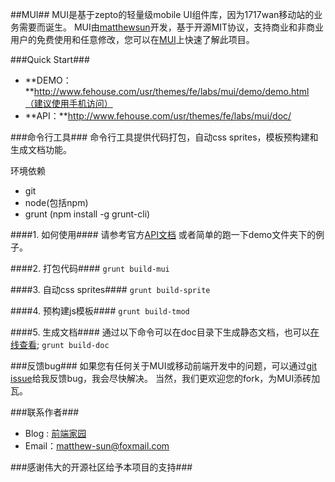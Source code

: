 ##MUI##
MUI是基于zepto的轻量级mobile UI组件库，因为1717wan移动站的业务需要而诞生。 MUI由[matthewsun](http://www.fehouse.com/)开发，基于开源MIT协议，支持商业和非商业用户的免费使用和任意修改，您可以在[MUI](https://github.com/matthew-sun/MUI)上快速了解此项目。

###Quick Start###
+ **DEMO：**http://www.fehouse.com/usr/themes/fe/labs/mui/demo/demo.html（建议使用手机访问）
+ **API：**http://www.fehouse.com/usr/themes/fe/labs/mui/doc/

###命令行工具###
命令行工具提供代码打包，自动css sprites，模板预构建和生成文档功能。

环境依赖

+ git
+ node(包括npm)
+ grunt (npm install -g grunt-cli)

####1. 如何使用####
请参考官方[API文档](http://www.fehouse.com/usr/themes/fe/labs/mui/doc/)
或者简单的跑一下demo文件夹下的例子。

####2. 打包代码####
`grunt build-mui`

####3. 自动css sprites####
`grunt build-sprite`

####4. 预构建js模板####
`grunt build-tmod`

####5. 生成文档####
通过以下命令可以在doc目录下生成静态文档，也可以[在线查看](http://www.fehouse.com/usr/themes/fe/labs/mui/doc/);
`grunt build-doc`

###反馈bug###
如果您有任何关于MUI或移动前端开发中的问题，可以通过[git issue](https://github.com/matthew-sun/MUI/issues)给我反馈bug，我会尽快解决。
当然，我们更欢迎您的fork，为MUI添砖加瓦。

###联系作者###
+ Blog : [前端家园](http://www.fehouse.com)
+ Email：matthew-sun@foxmail.com

###感谢伟大的开源社区给予本项目的支持###


